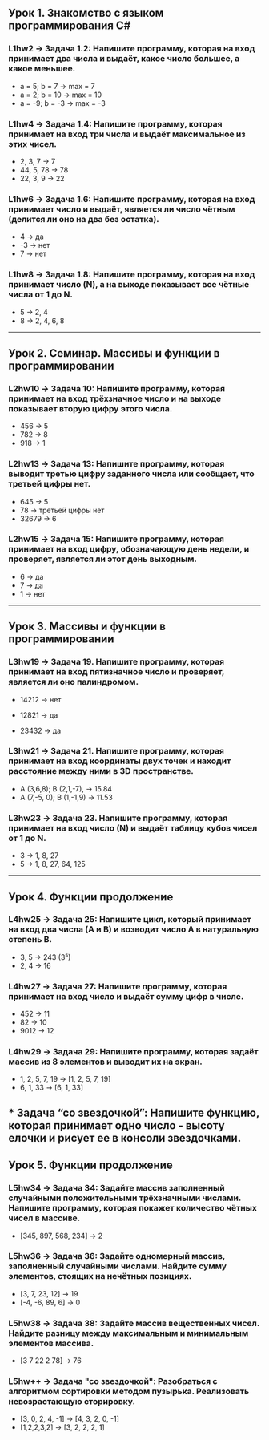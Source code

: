 ## Урок 1. Знакомство с языком программирования С\#

### L1hw2 -\> Задача 1.2: Напишите программу, которая на вход принимает два числа и выдаёт, какое число большее, а какое меньшее.

- a = 5; b = 7 -\> max = 7
- a = 2; b = 10 -\> max = 10
- a = -9; b = -3 -\> max = -3

### L1hw4 -\> Задача 1.4: Напишите программу, которая принимает на вход три числа и выдаёт максимальное из этих чисел.

- 2, 3, 7 -\> 7
- 44, 5, 78 -\> 78
- 22, 3, 9 -\> 22
### L1hw6 -\> Задача 1.6: Напишите программу, которая на вход принимает число и выдаёт, является ли число чётным (делится ли оно на два без остатка).

- 4 -\> да
- \-3 -\> нет
- 7 -\> нет
### L1hw8 -\> Задача 1.8: Напишите программу, которая на вход принимает число (N), а на выходе показывает все чётные числа от 1 до N.

- 5 -\> 2, 4
- 8 -\> 2, 4, 6, 8

---

## Урок 2. Семинар. Массивы и функции в программировании

### L2hw10 -\> Задача 10: Напишите программу, которая принимает на вход трёхзначное число и на выходе показывает вторую цифру этого числа.

- 456 -\> 5
- 782 -\> 8
- 918 -\> 1
### L2hw13 -\> Задача 13: Напишите программу, которая выводит третью цифру заданного числа или сообщает, что третьей цифры нет.

- 645 -\> 5
- 78 -\> третьей цифры нет
- 32679 -\> 6

### L2hw15 -\> Задача 15: Напишите программу, которая принимает на вход цифру, обозначающую день недели, и проверяет, является ли этот день выходным.

- 6 -\> да
- 7 -\> да
- 1 -\> нет

---

## Урок 3. Массивы и функции в программировании

### L3hw19 -\> Задача 19. Напишите программу, которая принимает на вход пятизначное число и проверяет, является ли оно палиндромом.

- 14212 -> нет

- 12821 -> да

- 23432 -> да

### L3hw21 -\> Задача 21. Напишите программу, которая принимает на вход координаты двух точек и находит расстояние между ними в 3D пространстве.

- A (3,6,8); B (2,1,-7), -> 15.84  
- A (7,-5, 0); B (1,-1,9) -> 11.53  

### L3hw23 -\> Задача 23. Напишите программу, которая принимает на вход число (N) и выдаёт таблицу кубов чисел от 1 до N.

- 3 -> 1, 8, 27  
- 5 -> 1, 8, 27, 64, 125  

---

## Урок 4. Функции продолжение

### L4hw25 -\> Задача 25: Напишите цикл, который принимает на вход два числа (A и B) и возводит число A в натуральную степень B.

- 3, 5 -> 243 (3⁵)  
- 2, 4 -> 16  

### L4hw27 -\> Задача 27: Напишите программу, которая принимает на вход число и выдаёт сумму цифр в числе.

- 452 -> 11  
- 82 -> 10  
- 9012 -> 12  

### L4hw29 -\> Задача 29: Напишите программу, которая задаёт массив из 8 элементов и выводит их на экран.

- 1, 2, 5, 7, 19 -> [1, 2, 5, 7, 19]  
- 6, 1, 33 -> [6, 1, 33]  


\* Задача “со звездочкой”: Напишите функцию, которая принимает одно число - высоту елочки и рисует ее в консоли звездочками.
---

## Урок 5. Функции продолжение

### L5hw34 -\> Задача 34: Задайте массив заполненный случайными положительными трёхзначными числами. Напишите программу, которая покажет количество чётных чисел в массиве.

- [345, 897, 568, 234] -> 2

### L5hw36 -\> Задача 36: Задайте одномерный массив, заполненный случайными числами. Найдите сумму элементов, стоящих на нечётных позициях.

- [3, 7, 23, 12] -> 19  
- [-4, -6, 89, 6] -> 0  


### L5hw38 -\> Задача 38: Задайте массив вещественных чисел. Найдите разницу между максимальным и минимальным элементов массива.

- [3 7 22 2 78] -> 76

### L5hw++ -\> Задача "со звездочкой": Разобраться с алгоритмом сортировки методом пузырька. Реализовать невозрастающую сторировку.

- [3, 0, 2, 4, -1] -> [4, 3, 2, 0, -1]  
- [1,2,2,3,2] -> [3, 2, 2, 2, 1]  

